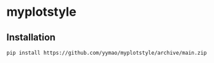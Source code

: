 # myplotstyle

## Installation

```bash
pip install https://github.com/yymao/myplotstyle/archive/main.zip
```
